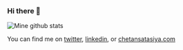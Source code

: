### Hi there 👋


![Mine github stats](https://github-readme-stats.vercel.app/api?username=chetansatasiya&include_all_commits=true&show_icons=true&theme=shades-of-purple&layout=compact)

<!-- Social Links -->

You can find me on [twitter](https://twitter.com/SatasiyaChetan/), [linkedin](https://www.linkedin.com/in/chetansatasiya/), or [chetansatasiya.com](https://chetansatasiya.com/)
